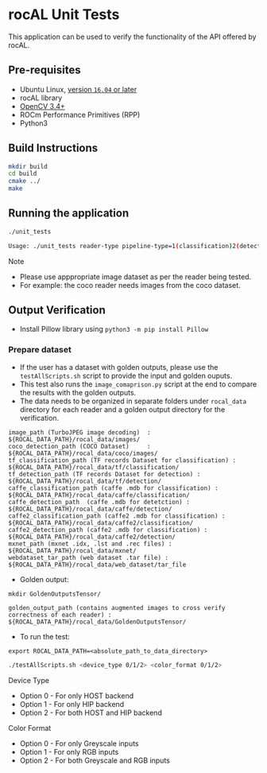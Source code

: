 # rocAL Unit Tests

This application can be used to verify the functionality of the API offered by rocAL.

## Pre-requisites

* Ubuntu Linux, [version `16.04` or later](https://www.microsoft.com/software-download/windows10)
* rocAL library
* [OpenCV 3.4+](https://github.com/opencv/opencv/releases/tag/3.4.0)
* ROCm Performance Primitives (RPP)
* Python3


## Build Instructions

````bash
mkdir build
cd build
cmake ../
make
````

## Running the application

```bash
./unit_tests

Usage: ./unit_tests reader-type pipeline-type=1(classification)2(detection)3(keypoints) <image-dataset-folder> output_image_name <width> <height> test_case gpu=1/cpu=0 rgb=1/grayscale=0 one_hot_labels=num_of_classes/0  display_all=0(display_last_only)1(display_all)
```

> [!NOTE]
* Please use apppropriate image dataset as per the reader being tested. 
* For example: the coco reader needs images from the coco dataset.

## Output Verification

* Install Pillow library using `python3 -m pip install Pillow`

### Prepare dataset
* If the user has a dataset with golden outputs, please use the `testAllScripts.sh` script to provide the input and golden ouputs. 
* This test also runs the `image_comaprison.py` script at the end to compare the results with the golden outputs.
* The data needs to be organized in separate folders under `rocal_data` directory for each reader and a golden output directory for the verification.

```
image_path (TurboJPEG image decoding)  : ${ROCAL_DATA_PATH}/rocal_data/images/
coco_detection_path (COCO Dataset)     : ${ROCAL_DATA_PATH}/rocal_data/coco/images/
tf_classification_path (TF records Dataset for classification) : ${ROCAL_DATA_PATH}/rocal_data/tf/classification/
tf_detection_path (TF records Dataset for detection) : ${ROCAL_DATA_PATH}/rocal_data/tf/detection/
caffe_classification_path (caffe .mdb for classification) : ${ROCAL_DATA_PATH}/rocal_data/caffe/classification/
caffe_detection_path  (caffe .mdb for detetction) : ${ROCAL_DATA_PATH}/rocal_data/caffe/detection/
caffe2_classification_path (caffe2 .mdb for classification) : ${ROCAL_DATA_PATH}/rocal_data/caffe2/classification/
caffe2_detection_path (caffe2 .mdb for classification) : ${ROCAL_DATA_PATH}/rocal_data/caffe2/detection/
mxnet_path (mxnet .idx, .lst and .rec files) : ${ROCAL_DATA_PATH}/rocal_data/mxnet/
webdataset_tar_path (web dataset .tar file) : ${ROCAL_DATA_PATH}/rocal_data/web_dataset/tar_file
```

* Golden output:

```
mkdir GoldenOutputsTensor/

golden_output_path (contains augmented images to cross verify correctness of each reader) : ${ROCAL_DATA_PATH}/rocal_data/GoldenOutputsTensor/
```

* To run the test:

`export ROCAL_DATA_PATH=<absolute_path_to_data_directory>`

```bash
./testAllScripts.sh <device_type 0/1/2> <color_format 0/1/2>
```

Device Type

* Option 0 - For only HOST backend
* Option 1 - For only HIP backend
* Option 2 - For both HOST and HIP backend

Color Format

* Option 0 - For only Greyscale inputs
* Option 1 - For only RGB inputs
* Option 2 - For both Greyscale and RGB inputs
